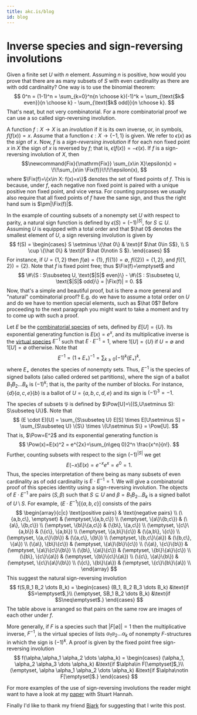 ```yaml
---
title: akc.is/blog
id: blog
---
```


# Inverse species and sign-reversing involutions

<div class="blog">

Given a finite set $U$ with $n$ element. Assuming $n$ is positive, how
would you prove that there are as many subsets of $S$ with even
cardinality as there are with odd cardinality? One way is to use the
binomial theorem:
$$
0^n = (1-1)^n = \sum_{k=0}^n{n \choose k}(-1)^k
    = \sum_{\text{$k$ even}}{n \choose k} - \sum_{\text{$k$ odd}}{n \choose k}.
$$
That's neat, but not very combinatorial. For a more combinatorial proof
we can use a so called sign-reversing involution.

A function $f:X\to X$ is an *involution* if it is its own inverse, or,
in symbols, $f(f(x))=x$. Assume that a function $\epsilon:X\to\{-1,1\}$
is given. We refer to $\epsilon(x)$ as the *sign* of $x$. Now, $f$
is a *sign-reversing involution* if for each non fixed point $x$ in $X$
the sign of $x$ is reversed by $f$; that is,
$\epsilon(f(x))=-\epsilon(x)$. If $f$ is a sign-reversing involution of
$X$, then
$$\newcommand{Fix}{\mathrm{Fix}}
\sum_{x\in X}\epsilon(x) = \!\!\sum_{x\in \Fix(f)}\!\!\!\epsilon(x),
$$
where $\Fix(f)=\{x\in X: f(x)=x\}$ denotes the set of fixed points of
$f$.  This is because, under $f$, each negative non fixed point is
paired with a unique positive non fixed point, and vice versa. For
counting purposes we usually also require  that all fixed
points of $f$ have the same sign, and thus the right hand sum is
$\pm|\Fix(f)|$.

In the example of counting subsets of a nonempty set $U$ with respect to
parity, a natural sign function is defined by $\epsilon(S) =
(-1)^{|S|}$, for $S\subseteq U$. Assuming $U$ is equipped with a total
order and that $\hat 0$ denotes the smallest element of $U$, a sign
reversing involution is given by
$$
f(S) =
\begin{cases}
  S \setminus \{\hat 0\} & \text{if $\hat 0\in S$}, \\
  S \cup \{\hat 0\}      & \text{if $\hat 0\notin S $}.
\end{cases}
$$
For instance, if $U=\{1,2\}$ then $f(\emptyset)=\{1\}$,
$f(\{1\})=\emptyset$, $f(\{2\})=\{1,2\}$, and $f(\{1,2\})=\{2\}$. Note
that $f$ is fixed point free; thus $\Fix(f)=\emptyset$ and
$$
\#\{S : S\subseteq U, \text{$|S|$ even}\} -
\#\{S : S\subseteq U, \text{$|S|$ odd}\} = |\Fix(f)| = 0.
$$
Now, that's a simple and beautiful proof, but is there a more general
and "natural" combinatorial proof? E.g. do we have to assume a total
order on $U$ and do we have to mention special elements, such as $\hat
0$?  Before proceeding to the next paragraph you might want to take a
moment and try to come up with such a proof.

Let $E$ be the [combinatorial
species](https://en.wikipedia.org/wiki/Combinatorial_species) of sets,
defined by $E[U]=\{U\}$. Its exponential generating function is
$E(x)=e^x$, and its multiplicative inverse is the [virtual
species](https://byorgey.wordpress.com/2017/02/10/virtual-species-suffice/)
$E^{-1}$ such that $E\cdot E^{-1}=1$, where $1[U]=\{U\}$ if $U=\emptyset$ and
$1[U]=\emptyset$ otherwise. Note that
$$
E^{-1} = (1+E_+)^{-1} = \sum_{k\geq 0} (-1)^k(E_+)^k,
$$
where $E_+$ denotes the species of nonempty sets. Thus, $E^{-1}$ is the
species of signed ballots (also called ordered set partitions), where the
sign of a ballot $B_1 B_2\dots B_k$ is $(-1)^k$; that is, the parity of
the number of blocks. For instance, $\{d\}\{a,c,e\}\{b\}$ is a ballot of
$U=\{a,b,c,d,e\}$ and its sign is $(-1)^3=-1$.

The species of subsets $\newcommand{\Pow}{\mathfrak{P}}\Pow$ is defined
by $\Pow[U]=\{(S,U\setminus S): S\subseteq U\}$. Note that
$$
(E \cdot E)[U]
   = \sum_{S\subseteq U} E[S] \times E[U\setminus S]
   = \sum_{S\subseteq U} \{S\} \times \{U\setminus S\}
   = \Pow[U].
$$
That is, $\Pow=E^2$ and its
exponential generating function is
$$
\Pow(x)=E(x)^2 = e^{2x}=\sum_{n\geq 0}2^n \frac{x^n}{n!}.
$$
Further, counting subsets with respect to the sign $(-1)^{|S|}$ we get
$$E(-x)E(x) = e^{-x}e^{x} = e^0 = 1.
$$
Thus, the species interpretation of there being as many subsets of
even cardinality as of odd cardinality is $E\cdot E^{-1}=1$.
We will give a combinatorial proof of this species identity using a
sign-reversing involution. The objects
of $E\cdot E^{-1}$ are pairs $(S, \beta)$ such that $S\subseteq U$ and
$\beta=B_1 B_2\dots B_k$ is a signed ballot of $U\setminus S$. For example,
$(E\cdot E^{-1})[\{a,b,c\}]$ consists of the pairs
$$
\begin{array}{c|c}
  \text{positive pairs} & \text{negative pairs} \\
  (\{a,b,c\}, \emptyset)    & (\emptyset,\{a,b,c\}) \\
  (\emptyset, \{a\}\{b,c\}) & (\{a\}, \{b,c\})      \\
  (\emptyset, \{b\}\{a,c\}) & (\{b\}, \{a,c\})      \\
  (\emptyset, \{c\}\{a,b\}) & (\{c\}, \{a,b\})      \\
  (\emptyset, \{a,b\}\{c\}) & (\{a,b\}, \{c\})      \\
  (\emptyset, \{a,c\}\{b\}) & (\{a,c\}, \{b\})      \\
  (\emptyset, \{b,c\}\{a\}) & (\{b,c\}, \{a\})      \\
  (\{a\}, \{b\}\{c\})       & (\emptyset, \{a\}\{b\}\{c\})  \\
  (\{a\}, \{c\}\{b\})       & (\emptyset, \{a\}\{c\}\{b\})  \\
  (\{b\}, \{a\}\{c\})       & (\emptyset, \{b\}\{a\}\{c\})  \\
  (\{b\}, \{c\}\{a\})       & (\emptyset, \{b\}\{c\}\{a\})  \\
  (\{c\}, \{a\}\{b\})       & (\emptyset, \{c\}\{a\}\{b\})  \\
  (\{c\}, \{b\}\{a\})       & (\emptyset, \{c\}\{b\}\{a\})  \\
\end{array}
$$
This suggest the natural sign-reversing involution
$$
f(S,B_1 B_2 \dots B_k) =
\begin{cases}
  (B_1, B_2 B_3 \dots B_k) &\text{if $S=\emptyset$,}\\
  (\emptyset, SB_1 B_2 \dots B_k) &\text{if $S\neq\emptyset$.}
\end{cases}
$$
The table above is arranged so that pairs on the same row are images of
each other under $f$.

More generally, if $F$ is a species such that $|F[\emptyset]|=1$ then
the multiplicative inverse, $F^{-1}$, is the virtual species of lists
$\alpha_1\alpha_2\dots\alpha_k$ of nonempty $F$-structures in which the sign
is $(-1)^k$.  A proof is given by the fixed point free sign-reversing
involution
$$
f(\alpha,\alpha_1 \alpha_2 \dots \alpha_k) =
\begin{cases}
  (\alpha_1, \alpha_2 \alpha_3 \dots \alpha_k)
    &\text{if $\alpha\in F[\emptyset]$,}\\
  (\emptyset, \alpha \alpha_1 \alpha_2 \dots \alpha_k)
    &\text{if $\alpha\notin F[\emptyset]$.}
\end{cases}
$$

For more examples of the use of sign-reversing involutions the reader
might want to have a look at my
[paper](http://www.combinatorics.org/ojs/index.php/eljc/article/view/v21i4p16)
with Stuart Hannah.

Finally I'd like to thank my friend [Bjark](https://algo.is/) for
suggesting that I write this post.
</div>

